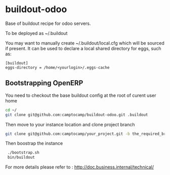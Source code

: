 buildout-odoo
=============

Base of buildout recipe for odoo servers.

To be deployed as ~/.buildout


You may want to manually create ~/.buildout/local.cfg which will be sourced if
present. It can be used to declare a local shared directory for eggs, such as:

    [buildout]
    eggs-directory = /home/<yourlogin>/.eggs-cache

Bootstrapping OpenERP
---------------------

You need to checkout the base buildout config at the root of curent user home

  ```bash
  cd ~/
  git clone git@github.com:camptocamp/buildout-odoo.git .buildout
  ```

Then move to your instance location and clone project branch
  ```bash
  git clone git@github.com:camptocamp/your_project.git -b the_required_branch
  ```

Then boostrap the instance
  ```bash
   ./bootstrap.sh
   bin/buildout
  ```

For more details please refer to : http://doc.business.internal/technical/
